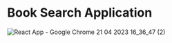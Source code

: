 # Book Search Application

![React App - Google Chrome 21 04 2023 16_36_47 (2)](https://user-images.githubusercontent.com/81915186/233663365-daabfb7c-304d-42a7-924e-adcd81407f8e.png)


